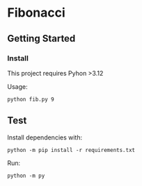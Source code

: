 # Fibonacci

## Getting Started

### Install

This project requires Pyhon >3.12

Usage:

````commandline
python fib.py 9
````

## Test

Install dependencies with:

````commandline
python -m pip install -r requirements.txt
````

Run:

````commandline
python -m py
````